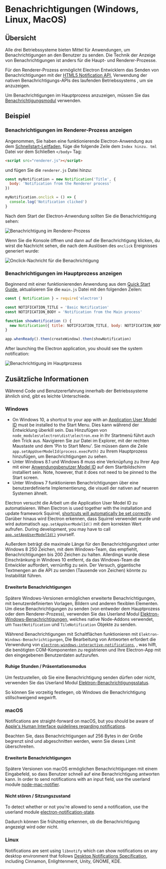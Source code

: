 # Benachrichtigungen (Windows, Linux, MacOS)

## Übersicht

Alle drei Betriebssysteme bieten Mittel für Anwendungen, um Benachrichtigungen an den Benutzer zu senden. Die Technik der Anzeige von Benachrichtigungen ist anders für die Haupt- und Renderer-Prozesse.

Für den Renderer-Prozess ermöglicht Electron Entwicklern das Senden von Benachrichtigungen mit der [HTML5 Notification API](https://notifications.spec.whatwg.org/), Verwendung der nativen Benachrichtigungs-APIs des laufenden Betriebssystems , um sie anzuzeigen.

Um Benachrichtigungen im Hauptprozess anzuzeigen, müssen Sie das [Benachrichtigungsmodul](../api/notification.md) verwenden.

## Beispiel

### Benachrichtigungen im Renderer-Prozess anzeigen

Angenommen, Sie haben eine funktionierende Electron-Anwendung aus dem [Schnellstart-Leitfaden](quick-start.md), füge die folgende Zeile dem `Index hinzu. tml` Datei vor dem Schließen `</body>` Tag:

```html
<script src="renderer.js"></script>
```

und fügen Sie die `renderer.js` Datei hinzu:

```javascript fiddle='docs/fiddles/features/notifications/renderer'
const myNotification = new Notification('Title', {
  body: 'Notification from the Renderer process'
})

myNotification.onclick = () => {
  console.log('Notification clicked')
}
```

Nach dem Start der Electron-Anwendung sollten Sie die Benachrichtigung sehen:

![Benachrichtigung im Renderer-Prozess](../images/notification-renderer.png)

Wenn Sie die Konsole öffnen und dann auf die Benachrichtigung klicken, du wirst die Nachricht sehen, die nach dem Auslösen des `onclick` Ereignisses generiert wurde:

![Onclick-Nachricht für die Benachrichtigung](../images/message-notification-renderer.png)

### Benachrichtigungen im Hauptprozess anzeigen

Beginnend mit einer funktionierenden Anwendung aus dem [Quick Start Guide](quick-start.md), aktualisieren Sie die `main.js` Datei mit den folgenden Zeilen:

```javascript fiddle='docs/fiddles/features/notifications/main'
const { Notification } = require('electron')

const NOTIFICATION_TITLE = 'Basic Notification'
const NOTIFICATION_BODY = 'Notification from the Main process'

function showNotification () {
  new Notification({ title: NOTIFICATION_TITLE, body: NOTIFICATION_BODY }).show()
}

app.whenReady().then(createWindow).then(showNotification)
```

After launching the Electron application, you should see the system notification:

![Benachrichtigung im Hauptprozess](../images/notification-main.png)

## Zusätzliche Informationen

Während Code und Benutzererfahrung innerhalb der Betriebssysteme ähnlich sind, gibt es leichte Unterschiede.

### Windows

* On Windows 10, a shortcut to your app with an [Application User Model ID][app-user-model-id] must be installed to the Start Menu. Dies kann während der Entwicklung überkill sein. Das Hinzufügen von `node_modules\electron\dist\electron.exe` in Ihr Startmenü führt auch den Trick aus. Navigieren Sie zur Datei im Explorer, mit der rechten Maustaste und dem 'Pin to Start Menu'. Sie müssen dann die Zeile `app.setAppUserModelId(process.execPath)` zu Ihrem Hauptprozess hinzufügen, um Benachrichtigungen zu sehen.
* Unter Windows 8.1 und Windows 8 muss eine Verknüpfung zu Ihrer App mit einer [Anwendungsbenutzer Model ID][app-user-model-id] auf dem Startbildschirm installiert sein. Note, however, that it does not need to be pinned to the Start screen.
* Unter Windows 7 funktionieren Benachrichtigungen über eine benutzerdefinierte Implementierung, die visuell der nativen auf neueren Systemen ähnelt.

Electron versucht die Arbeit um die Application User Model ID zu automatisieren. When Electron is used together with the installation and update framework Squirrel, [shortcuts will automatically be set correctly][squirrel-events]. Darüber hinaus wird Electron erkennen, dass Squirrel verwendet wurde und wird automatisch `app.setAppUserModelId()` mit dem korrekten Wert aufrufen. During development, you may have to call [`app.setAppUserModelId()`][set-app-user-model-id] yourself.

Außerdem beträgt die maximale Länge für den Benachrichtigungstext unter Windows 8 250 Zeichen, mit dem Windows-Team, das empfiehlt, Benachrichtigungen bis 200 Zeichen zu halten. Allerdings wurde diese Einschränkung in Windows 10 entfernt, da das Windows-Team die Entwickler auffordert, vernünftig zu sein. Der Versuch, gigantische Textmengen an die API zu senden (Tausende von Zeichen) könnte zu Instabilität führen.

#### Erweiterte Benachrichtigungen

Spätere Windows-Versionen ermöglichen erweiterte Benachrichtigungen, mit benutzerdefinierten Vorlagen, Bildern und anderen flexiblen Elementen. Um diese Benachrichtigungen zu senden (von entweder dem Hauptprozess oder dem Renderer-Prozess), verwenden Sie das Userland Modul [Elektron-Windows-Benachrichtigungen](https://github.com/felixrieseberg/electron-windows-notifications), welches native Node-Addons verwendet, um `ToastNotification` und `TileNotification` Objekte zu senden.

Während Benachrichtigungen mit Schaltflächen funktionieren mit `Elektron-Windows-Benachrichtigungen`, Die Bearbeitung von Antworten erfordert die Verwendung von [`electron-windows-interactive-notifications`](https://github.com/felixrieseberg/electron-windows-interactive-notifications), , was hilft, die benötigten COM-Komponenten zu registrieren und Ihre Electron-App mit den eingegebenen Benutzerdaten aufzurufen.

#### Ruhige Stunden / Präsentationsmodus

Um festzustellen, ob Sie eine Benachrichtigung senden dürfen oder nicht, verwenden Sie das Userland Modul [Elektron-Benachrichtigungsstatus](https://github.com/felixrieseberg/electron-notification-state).

So können Sie vorzeitig festlegen, ob Windows die Benachrichtigung stillschweigend wegwirft.

### macOS

Notifications are straight-forward on macOS, but you should be aware of [Apple's Human Interface guidelines regarding notifications][apple-notification-guidelines].

Beachten Sie, dass Benachrichtigungen auf 256 Bytes in der Größe begrenzt sind und abgeschnitten werden, wenn Sie dieses Limit überschreiten.

#### Erweiterte Benachrichtigungen

Spätere Versionen von macOS ermöglichen Benachrichtigungen mit einem Eingabefeld, so dass Benutzer schnell auf eine Benachrichtigung antworten kann. In order to send notifications with an input field, use the userland module [node-mac-notifier][node-mac-notifier].

#### Nicht stören / Sitzungszustand

To detect whether or not you're allowed to send a notification, use the userland module [electron-notification-state][electron-notification-state].

Dadurch können Sie frühzeitig erkennen, ob die Benachrichtigung angezeigt wird oder nicht.

### Linux

Notifications are sent using `libnotify` which can show notifications on any desktop environment that follows [Desktop Notifications Specification][notification-spec], including Cinnamon, Enlightenment, Unity, GNOME, KDE.

[apple-notification-guidelines]: https://developer.apple.com/macos/human-interface-guidelines/system-capabilities/notifications/

[node-mac-notifier]: https://github.com/CharlieHess/node-mac-notifier

[electron-notification-state]: https://github.com/felixrieseberg/electron-notification-state

[notification-spec]: https://developer.gnome.org/notification-spec/
[app-user-model-id]: https://msdn.microsoft.com/en-us/library/windows/desktop/dd378459(v=vs.85).aspx
[app-user-model-id]: https://msdn.microsoft.com/en-us/library/windows/desktop/dd378459(v=vs.85).aspx
[set-app-user-model-id]: ../api/app.md#appsetappusermodelidid-windows
[squirrel-events]: https://github.com/electron/windows-installer/blob/master/README.md#handling-squirrel-events
